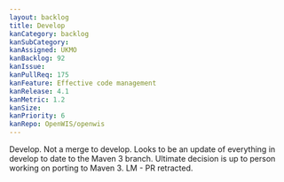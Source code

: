 ```yaml
---
layout: backlog
title: Develop
kanCategory: backlog
kanSubCategory:
kanAssigned: UKMO
kanBacklog: 92
kanIssue:
kanPullReq: 175
kanFeature: Effective code management
kanRelease: 4.1
kanMetric: 1.2
kanSize:
kanPriority: 6
kanRepo: OpenWIS/openwis
---
```

Develop. Not a merge to develop. Looks to be an update of everything in develop to date to the Maven 3 branch. Ultimate decision is up to person working on porting to Maven 3. LM - PR retracted.
